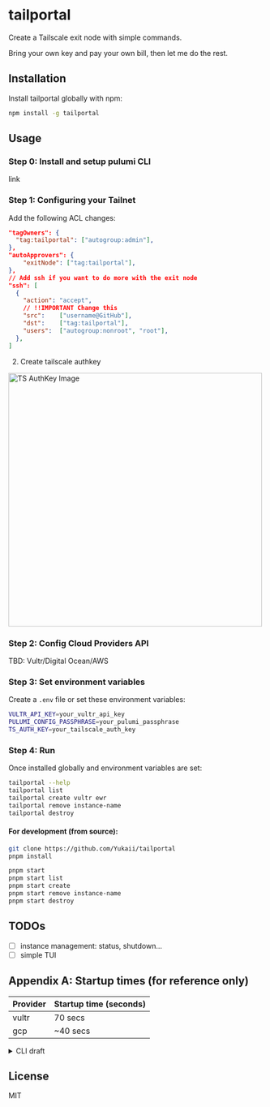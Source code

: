 # tailportal

Create a Tailscale exit node with simple commands.

Bring your own key and pay your own bill, then let me do the rest.

## Installation

Install tailportal globally with npm:

```bash
npm install -g tailportal
```

## Usage

### Step 0: Install and setup pulumi CLI

link

### Step 1: Configuring your Tailnet

Add the following ACL changes:

```json
"tagOwners": {
  "tag:tailportal": ["autogroup:admin"],
},
"autoApprovers": {
	"exitNode": ["tag:tailportal"],
},
// Add ssh if you want to do more with the exit node
"ssh": [
  {
    "action": "accept",
    // !!IMPORTANT Change this
    "src":    ["username@GitHub"],
    "dst":    ["tag:tailportal"],
    "users":  ["autogroup:nonroot", "root"],
  },
]
```

2. Create tailscale authkey

<img src="./docs/images/ts-authkey.png" width="500" alt="TS AuthKey Image" />

### Step 2: Config Cloud Providers API

TBD: Vultr/Digital Ocean/AWS

### Step 3: Set environment variables

Create a `.env` file or set these environment variables:

```bash
VULTR_API_KEY=your_vultr_api_key
PULUMI_CONFIG_PASSPHRASE=your_pulumi_passphrase
TS_AUTH_KEY=your_tailscale_auth_key
```

### Step 4: Run

Once installed globally and environment variables are set:

```bash
tailportal --help
tailportal list
tailportal create vultr ewr
tailportal remove instance-name
tailportal destroy
```

#### For development (from source):

```bash
git clone https://github.com/Yukaii/tailportal
pnpm install

pnpm start
pnpm start list
pnpm start create
pnpm start remove instance-name
pnpm start destroy
```

## TODOs

- [ ] instance management: status, shutdown...
- [ ] simple TUI

## Appendix A: Startup times (for reference only)

| Provider | Startup time (seconds) |
| -------- | ---------------------- |
| vultr    | 70 secs                |
| gcp      | ~40 secs               |


<details>
<summary>CLI draft</summary>

## CLI draft

WIP WIP WIP

### General Options

- `-h, --help` : Show help and exit
- `-v, --version` : Show version and exit

### Commands

#### `up`

- Create and configure a new Tailportal instance
- Options:
  - `provider` : Specify the cloud provider (e.g. AWS, GCP, DigitalOcean)
  - `location` : Specify the location of the instance (e.g. us-west-2, europe-west1)
  - `authkey` : Specify the Tailscale AuthKey (optional, will prompt if not provided)

#### `down`

- Destroy the current Tailportal instance

#### `list`

- List all available instances

#### `status`

- Show the status of the current instance

#### `regions`

- List available regions for each provider
- Options:
  - `--provider` : Specify the cloud provider (e.g. AWS, GCP, DigitalOcean)
  - `--detail` : Show detailed information about each region (e.g. availability zones, instance types)

#### `providers`

- List available cloud providers
- Options:
  - `--detail` : Show detailed information about each provider (e.g. supported regions, instance types)

### Example Usage

- `tailportal up --provider=aws --location=us-west-2` : Create a new instance on AWS in us-west-2
- `tailportal down` : Destroy the current instance
- `tailportal list` : List all available instances
- `tailportal status` : Show the status of the current instance
- `tailportal regions` : List available regions for all providers
- `tailportal regions --provider=aws` : List available regions for AWS
- `tailportal regions --provider=aws --detail` : Show detailed information about each AWS region
- `tailportal providers` : List available cloud providers
- `tailportal providers --detail` : Show detailed information about each provider (e.g. supported regions, instance types)

</details>

## License

MIT
